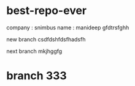 # best-repo-ever
company : snimbus
name : manideep
gfdtrsfghh

new branch
csdfdshfdsfhadsfh

next branch
mkjhggfg

branch 333
======
>>>>>>>>